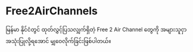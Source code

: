 # Free2AirChannels
မြန်မာ နိုင်ငံတွင် ထုတ်လွှင့်ပြသလျှက်ရှိတဲ့ Free 2 Air Channel တွေကို အများသူငှာအသုံးပြုလို့ရအောင် မျှဝေလိုက်ခြင်းဖြစ်ပါတယ်။
